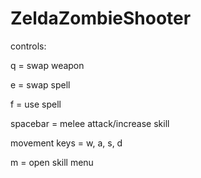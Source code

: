 # ZeldaZombieShooter
controls:

q = swap weapon

e = swap spell

f = use spell

spacebar = melee attack/increase skill

movement keys = w, a, s, d

m = open skill menu

